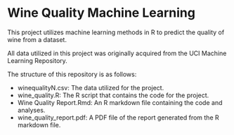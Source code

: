 # Wine Quality Machine Learning

This project utilizes machine learning methods in R to predict the quality of wine from a dataset.

All data utilized in this project was originally acquired from the UCI Machine Learning Repository.

The structure of this repository is as follows:

- winequalityN.csv: The data utilized for the project.
- wine_quality.R: The R script that contains the code for the project.
- Wine Quality Report.Rmd: An R markdown file containing the code and analyses.
- wine_quality_report.pdf: A PDF file of the report generated from the R markdown file.
